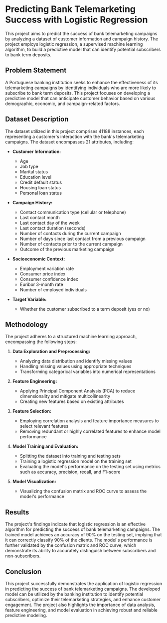 # Predicting Bank Telemarketing Success with Logistic Regression

This project aims to predict the success of bank telemarketing campaigns by analyzing a dataset of customer information and campaign history. The project employs logistic regression, a supervised machine learning algorithm, to build a predictive model that can identify potential subscribers to bank term deposits.

## Problem Statement

A Portuguese banking institution seeks to enhance the effectiveness of its telemarketing campaigns by identifying individuals who are more likely to subscribe to bank term deposits. This project focuses on developing a predictive model that can anticipate customer behavior based on various demographic, economic, and campaign-related factors.

## Dataset Description

The dataset utilized in this project comprises 41188 instances, each representing a customer's interaction with the bank's telemarketing campaigns. The dataset encompasses 21 attributes, including:

* **Customer Information:**
    * Age
    * Job type
    * Marital status
    * Education level
    * Credit default status
    * Housing loan status
    * Personal loan status

* **Campaign History:**
    * Contact communication type (cellular or telephone)
    * Last contact month
    * Last contact day of the week
    * Last contact duration (seconds)
    * Number of contacts during the current campaign
    * Number of days since last contact from a previous campaign
    * Number of contacts prior to the current campaign
    * Outcome of the previous marketing campaign

* **Socioeconomic Context:**
    * Employment variation rate
    * Consumer price index
    * Consumer confidence index
    * Euribor 3-month rate
    * Number of employed individuals

* **Target Variable:**
    * Whether the customer subscribed to a term deposit (yes or no)

## Methodology

The project adheres to a structured machine learning approach, encompassing the following steps:

1. **Data Exploration and Preprocessing:**
    * Analyzing data distribution and identify missing values
    * Handling missing values using appropriate techniques
    * Transforming categorical variables into numerical representations

2. **Feature Engineering:**
    * Applying Principal Component Analysis (PCA) to reduce dimensionality and mitigate multicollinearity
    * Creating new features based on existing attributes

3. **Feature Selection:**
    * Employing correlation analysis and feature importance measures to select relevant features
    * Removing redundant or highly correlated features to enhance model performance

4. **Model Training and Evaluation:**
    * Splitting the dataset into training and testing sets
    * Training a logistic regression model on the training set
    * Evaluating the model's performance on the testing set using metrics such as accuracy, precision, recall, and F1-score

5. **Model Visualization:**
    * Visualizing the confusion matrix and ROC curve to assess the model's performance

## Results

The project's findings indicate that logistic regression is an effective algorithm for predicting the success of bank telemarketing campaigns. The trained model achieves an accuracy of 90% on the testing set, implying that it can correctly classify 90% of the clients. The model's performance is further validated by the confusion matrix and ROC curve, which demonstrate its ability to accurately distinguish between subscribers and non-subscribers.

## Conclusion

This project successfully demonstrates the application of logistic regression in predicting the success of bank telemarketing campaigns. The developed model can be utilized by the banking institution to identify potential subscribers, optimize their telemarketing strategies, and enhance customer engagement. The project also highlights the importance of data analysis, feature engineering, and model evaluation in achieving robust and reliable predictive modeling.

